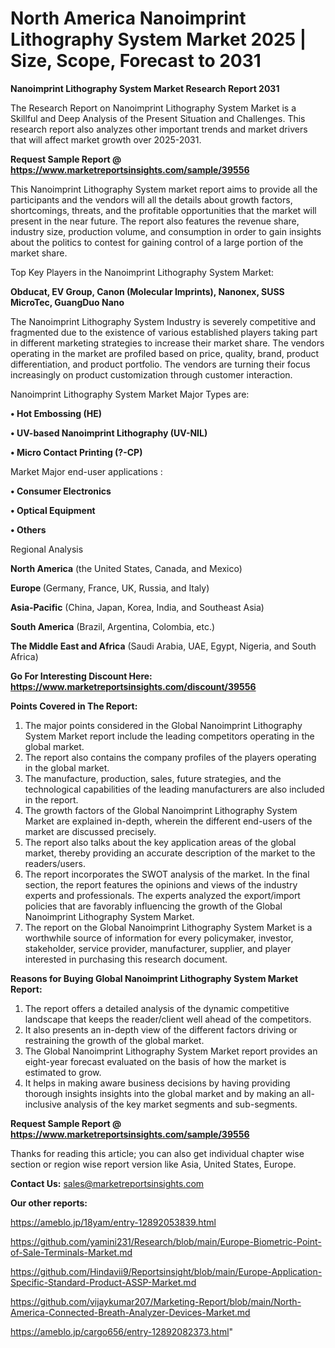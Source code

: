# North America Nanoimprint Lithography System Market 2025 | Size, Scope, Forecast to 2031

<strong>Nanoimprint Lithography System Market Research Report 2031</strong>

The Research Report on Nanoimprint Lithography System Market is a Skillful and Deep Analysis of the Present Situation and Challenges. This research report also analyzes other important trends and market drivers that will affect market growth over 2025-2031.

<strong>Request Sample Report @ <a href=https://www.marketreportsinsights.com/sample/39556>https://www.marketreportsinsights.com/sample/39556</a></strong>

This Nanoimprint Lithography System market report aims to provide all the participants and the vendors will all the details about growth factors, shortcomings, threats, and the profitable opportunities that the market will present in the near future. The report also features the revenue share, industry size, production volume, and consumption in order to gain insights about the politics to contest for gaining control of a large portion of the market share.

Top Key Players in the Nanoimprint Lithography System Market:

<strong>Obducat, EV Group, Canon (Molecular Imprints), Nanonex, SUSS MicroTec, GuangDuo Nano</strong>

The Nanoimprint Lithography System Industry is severely competitive and fragmented due to the existence of various established players taking part in different marketing strategies to increase their market share. The vendors operating in the market are profiled based on price, quality, brand, product differentiation, and product portfolio. The vendors are turning their focus increasingly on product customization through customer interaction.

Nanoimprint Lithography System Market Major Types are:

<strong>•  Hot Embossing (HE)

•  UV-based Nanoimprint Lithography (UV-NIL)

•  Micro Contact Printing (?-CP)</strong>

Market Major end-user applications :

<strong>•  Consumer Electronics

•  Optical Equipment

•  Others</strong>

Regional Analysis

</u><strong><b>North America</b></strong> (the United States, Canada, and Mexico)

<strong><b>Europe </b></strong>(Germany, France, UK, Russia, and Italy)

<strong><b>Asia-Pacific</b></strong> (China, Japan, Korea, India, and Southeast Asia)

<strong><b>South America</b></strong> (Brazil, Argentina, Colombia, etc.)

<strong><b>The Middle East and Africa</b></strong> (Saudi Arabia, UAE, Egypt, Nigeria, and South Africa)

<strong>Go For Interesting Discount Here: <a href=https://www.marketreportsinsights.com/discount/39556>https://www.marketreportsinsights.com/discount/39556</a></strong>

<strong>Points Covered in The Report:</strong>
<ol>
  <li>The major points considered in the Global Nanoimprint Lithography System Market report include the leading competitors operating in the global market.</li>
  <li>The report also contains the company profiles of the players operating in the global market.</li>
  <li>The manufacture, production, sales, future strategies, and the technological capabilities of the leading manufacturers are also included in the report.</li>
  <li>The growth factors of the Global Nanoimprint Lithography System Market are explained in-depth, wherein the different end-users of the market are discussed precisely.</li>
  <li>The report also talks about the key application areas of the global market, thereby providing an accurate description of the market to the readers/users.</li>
  <li>The report incorporates the SWOT analysis of the market. In the final section, the report features the opinions and views of the industry experts and professionals. The experts analyzed the export/import policies that are favorably influencing the growth of the Global Nanoimprint Lithography System Market.</li>
  <li>The report on the Global Nanoimprint Lithography System Market is a worthwhile source of information for every policymaker, investor, stakeholder, service provider, manufacturer, supplier, and player interested in purchasing this research document.</li>
</ol>
<strong>Reasons for Buying Global Nanoimprint Lithography System Market Report:</strong>

<ol>
  <li>The report offers a detailed analysis of the dynamic competitive landscape that keeps the reader/client well ahead of the competitors.</li>
  <li>It also presents an in-depth view of the different factors driving or restraining the growth of the global market.</li>
  <li>The Global Nanoimprint Lithography System Market report provides an eight-year forecast evaluated on the basis of how the market is estimated to grow.</li>
  <li>It helps in making aware business decisions by having providing thorough insights insights into the global market and by making an all-inclusive analysis of the key market segments and sub-segments.</li>
</ol>
<strong>Request Sample Report @ <a href=https://www.marketreportsinsights.com/sample/39556>https://www.marketreportsinsights.com/sample/39556</a></strong>


Thanks for reading this article; you can also get individual chapter wise section or region wise report version like Asia, United States, Europe.

<strong>Contact Us:</strong>
sales@marketreportsinsights.com

<strong>Our other reports:</strong>

<a href=https://ameblo.jp/18yam/entry-12892053839.html>https://ameblo.jp/18yam/entry-12892053839.html</a>

<a href=https://github.com/yamini231/Research/blob/main/Europe-Biometric-Point-of-Sale-Terminals-Market.md>https://github.com/yamini231/Research/blob/main/Europe-Biometric-Point-of-Sale-Terminals-Market.md</a>

<a href=https://github.com/Hindavii9/Reportsinsight/blob/main/Europe-Application-Specific-Standard-Product-ASSP-Market.md>https://github.com/Hindavii9/Reportsinsight/blob/main/Europe-Application-Specific-Standard-Product-ASSP-Market.md</a>

<a href=https://github.com/vijaykumar207/Marketing-Report/blob/main/North-America-Connected-Breath-Analyzer-Devices-Market.md>https://github.com/vijaykumar207/Marketing-Report/blob/main/North-America-Connected-Breath-Analyzer-Devices-Market.md</a>

<a href=https://ameblo.jp/cargo656/entry-12892082373.html>https://ameblo.jp/cargo656/entry-12892082373.html</a>"
